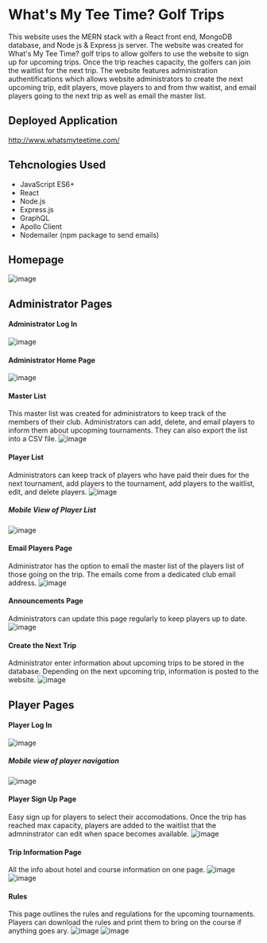 # What's My Tee Time? Golf Trips

This website uses the MERN stack with a React front end, MongoDB database, and Node js & Express js server. The website was created for What's My Tee Time? golf trips to allow golfers to use the website to sign up for upcoming trips. Once the trip reaches capacity, the golfers can join the waitlist for the next trip. The website features administration authentifications which allows website administrators to create the next upcoming trip, edit players, move players to and from thw waitist, and email players going to the next trip as well as email the master list.

## Deployed Application

http://www.whatsmyteetime.com/

## Tehcnologies Used

- JavaScript ES6+
- React
- Node.js
- Express.js
- GraphQL
- Apollo Client
- Nodemailer (npm package to send emails)

## Homepage
![image](https://user-images.githubusercontent.com/75647359/170369990-ee4fb222-374f-4859-bb18-1dfe5bc85a09.png)

## Administrator Pages
#### Administrator Log In
![image](https://user-images.githubusercontent.com/75647359/193308874-abe7ad74-3e1f-4cfe-ae3c-378d3580b7ca.png)

#### Administrator Home Page
![image](https://user-images.githubusercontent.com/75647359/193309078-3808d6b3-3900-473a-a3a6-eb40b0d1282b.png)

#### Master List 
This master list was created for administrators to keep track of the members of their club. Administrators can add, delete, and email players to inform them about upcopming tournaments. They can also export the list into a CSV file. 
![image](https://user-images.githubusercontent.com/75647359/193330774-2f701099-60ea-47ff-9571-2c8bcfcadf63.png)

#### Player List
Administrators can keep track of players who have paid their dues for the next tournament, add players to the tournament, add players to the waitlist, edit, and delete players. 
![image](https://user-images.githubusercontent.com/75647359/193330866-52e9e42d-227e-4525-9971-c7b4e194ca7a.png)

##### Mobile View of Player List
![image](https://user-images.githubusercontent.com/75647359/193330563-a3ce386d-f6a0-4e24-8551-ca110557b419.png)

#### Email Players Page
Administrator has the option to email the master list of the players list of those going on the trip. The emails come from a dedicated club email address. 
![image](https://user-images.githubusercontent.com/75647359/193309571-be18db8e-f667-4e0c-82b6-1d1ef3999a12.png)

#### Announcements Page
Administrators can update this page regularly to keep players up to date. 
![image](https://user-images.githubusercontent.com/75647359/193310335-35dec88a-2c14-4dcf-8262-9bfc66a5f8b6.png)

#### Create the Next Trip
Administrator enter information about upcoming trips to be stored in the database. Depending on the next upcoming trip, information is posted to the website. 
![image](https://user-images.githubusercontent.com/75647359/193311391-299a7bab-7404-46b2-aa63-02f1b7f6cc9b.png)


## Player Pages 
#### Player Log In
![image](https://user-images.githubusercontent.com/75647359/193330324-5842a712-721f-47b0-86c2-5c7899a98e2b.png)

##### Mobile view of player navigation 
![image](https://user-images.githubusercontent.com/75647359/193330275-ffba0d09-b75a-47c4-b561-cca57ce74c89.png)

#### Player Sign Up Page
Easy sign up for players to select their accomodations. Once the trip has reached max capacity, players are added to the waitlist that the admninstrator can edit when space becomes available. 
![image](https://user-images.githubusercontent.com/75647359/193329570-79a32c1e-9149-4e72-86d5-c18656bb0213.png)

#### Trip Information Page
All the info about hotel and course information on one page. 
![image](https://user-images.githubusercontent.com/75647359/193329282-17baa5e6-f65f-4a98-b7b5-baa5047bc78a.png)
![image](https://user-images.githubusercontent.com/75647359/193329343-62fa2a4d-5216-4491-aec5-397559c3cfea.png)

#### Rules
This page outlines the rules and regulations for the upcoming tournaments. Players can download the rules and print them to bring on the course if anything goes ary. 
![image](https://user-images.githubusercontent.com/75647359/193310117-5751604e-7835-40d9-96b0-6b8d9123026c.png)
![image](https://user-images.githubusercontent.com/75647359/193329975-746278fd-1847-495b-ae70-bf8312df433a.png)
